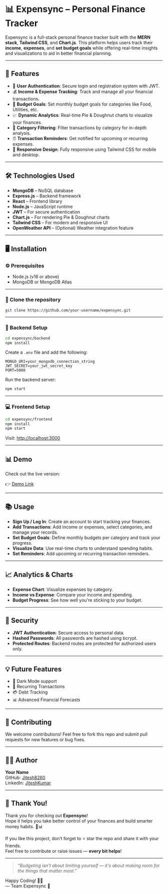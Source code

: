# 📊 Expensync – Personal Finance Tracker

Expensync is a full-stack personal finance tracker built with the **MERN stack**, **Tailwind CSS**, and **Chart.js**. This platform helps users track their **income**, **expenses**, and **set budget goals** while offering real-time insights and visualizations to aid in better financial planning.

---

## 🚀 Features

- 🔐 **User Authentication**: Secure login and registration system with JWT.
- 💰 **Income & Expense Tracking**: Track and manage all your financial transactions.
- 📅 **Budget Goals**: Set monthly budget goals for categories like Food, Utilities, etc.
- 📈 **Dynamic Analytics**: Real-time Pie & Doughnut charts to visualize your finances.
- 🧾 **Category Filtering**: Filter transactions by category for in-depth analysis.
- ⏰ **Transaction Reminders**: Get notified for upcoming or recurring expenses.
- 📱 **Responsive Design**: Fully responsive using Tailwind CSS for mobile and desktop.

---

## 🛠️ Technologies Used

- **MongoDB** – NoSQL database
- **Express.js** – Backend framework
- **React** – Frontend library
- **Node.js** – JavaScript runtime
- **JWT** – For secure authentication
- **Chart.js** – For rendering Pie & Doughnut charts
- **Tailwind CSS** – For modern and responsive UI
- **OpenWeather API** – (Optional) Weather integration feature

---

## 🖥️ Installation

### ⚙️ Prerequisites

- Node.js (v16 or above)
- MongoDB or MongoDB Atlas

---

### 📁 Clone the repository

```bash
git clone https://github.com/your-username/expensync.git
```

---

### 🔧 Backend Setup

```bash
cd expensync/backend
npm install
```

Create a `.env` file and add the following:

```env
MONGO_URI=your_mongodb_connection_string
JWT_SECRET=your_jwt_secret_key
PORT=5000
```

Run the backend server:

```bash
npm start
```

---

### 💻 Frontend Setup

```bash
cd expensync/frontend
npm install
npm start
```

Visit: [http://localhost:3000](http://localhost:3000)

---

## 📊 Demo

Check out the live version:

👉 [Demo Link](https://your-demo-link.com)

---

## 📚 Usage

- **Sign Up / Log In**: Create an account to start tracking your finances.
- **Add Transactions**: Add income or expenses, select categories, and manage your records.
- **Set Budget Goals**: Define monthly budgets per category and track your progress.
- **Visualize Data**: Use real-time charts to understand spending habits.
- **Set Reminders**: Add upcoming or recurring transaction reminders.

---

## 📈 Analytics & Charts

- **Expense Chart**: Visualize expenses by category.
- **Income vs Expense**: Compare your income and spending.
- **Budget Progress**: See how well you're sticking to your budget.

---

## 🔐 Security

- **JWT Authentication**: Secure access to personal data.
- **Hashed Passwords**: All passwords are hashed using bcrypt.
- **Protected Routes**: Backend routes are protected for authorized users only.

---

## 💡 Future Features

- 🌙 Dark Mode support
- 🔁 Recurring Transactions
- 💳 Debt Tracking
- 📊 Advanced Financial Forecasts

---

## 🔧 Contributing

We welcome contributions! Feel free to fork this repo and submit pull requests for new features or bug fixes.

---

## 👨‍💻 Author

**Your Name**  
GitHub: [Jitesh8260](https://github.com/Jitesh8260)  
LinkedIn: [JiteshKumar](https://www.linkedin.com/in/jitesh-kumar-2521b7249/)

---

## 🙏 Thank You!

Thank you for checking out **Expensync**!  
Hope it helps you take better control of your finances and build smarter money habits. 💸📊

If you like this project, don’t forget to ⭐ star the repo and share it with your friends.  
Feel free to contribute or raise issues — **every bit helps**!

---

> _“Budgeting isn't about limiting yourself — it's about making room for the things that matter most.”_

Happy Coding! 🚀✨  
— Team Expensync 💙

